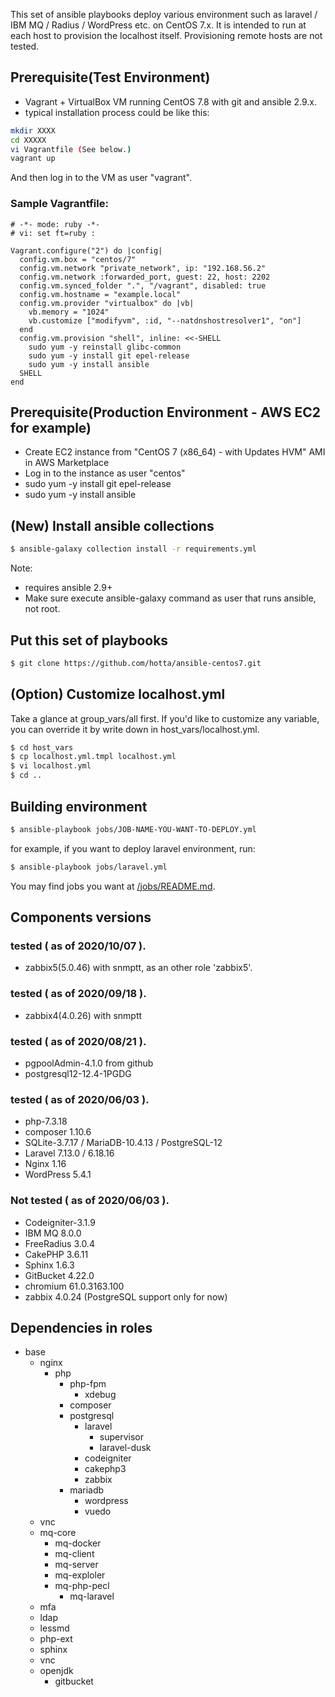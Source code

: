 This set of ansible playbooks deploy various environment such as laravel / IBM MQ / Radius / WordPress etc. on CentOS 7.x. It is intended to run at each host to provision the localhost itself. Provisioning remote hosts are not tested.

## Prerequisite(Test Environment)

- Vagrant + VirtualBox VM running CentOS 7.8 with git and ansible 2.9.x.
- typical installation process could be like this:

```bash
mkdir XXXX
cd XXXXX
vi Vagrantfile (See below.)
vagrant up
```
And then log in to the VM as user "vagrant".

### Sample Vagrantfile:

```Vagrantfile
# -*- mode: ruby -*-
# vi: set ft=ruby :

Vagrant.configure("2") do |config|
  config.vm.box = "centos/7"
  config.vm.network "private_network", ip: "192.168.56.2"
  config.vm.network :forwarded_port, guest: 22, host: 2202
  config.vm.synced_folder ".", "/vagrant", disabled: true
  config.vm.hostname = "example.local"
  config.vm.provider "virtualbox" do |vb|
    vb.memory = "1024"
    vb.customize ["modifyvm", :id, "--natdnshostresolver1", "on"]
  end
  config.vm.provision "shell", inline: <<-SHELL
    sudo yum -y reinstall glibc-common
    sudo yum -y install git epel-release
    sudo yum -y install ansible
  SHELL
end
```

## Prerequisite(Production Environment - AWS EC2 for example)

- Create EC2 instance from "CentOS 7 (x86_64) - with Updates HVM" AMI in AWS Marketplace 
- Log in to the instance as user "centos"
- sudo yum -y install git epel-release
- sudo yum -y install ansible

## (New) Install ansible collections

```bash
$ ansible-galaxy collection install -r requirements.yml
```

Note: 
  - requires ansible 2.9+
  - Make sure execute ansible-galaxy command as user that runs ansible, not root.

## Put this set of playbooks

```bash
$ git clone https://github.com/hotta/ansible-centos7.git
```

## (Option) Customize localhost.yml 

Take a glance at group_vars/all first. If you'd like to customize any variable, you can override it by write down in host_vars/localhost.yml.

```bash
$ cd host_vars
$ cp localhost.yml.tmpl localhost.yml
$ vi localhost.yml
$ cd ..
```

## Building environment 

```bash
$ ansible-playbook jobs/JOB-NAME-YOU-WANT-TO-DEPLOY.yml
```

for example, if you want to deploy laravel environment, run:

```bash
$ ansible-playbook jobs/laravel.yml
```

You may find jobs you want at [/jobs/README.md](https://github.com/hotta/ansible-centos7/tree/master/jobs).

## Components versions

### tested ( as of 2020/10/07 ).

- zabbix5(5.0.46) with snmptt, as an other role 'zabbix5'.

### tested ( as of 2020/09/18 ).

- zabbix4(4.0.26) with snmptt

### tested ( as of 2020/08/21 ).

- pgpoolAdmin-4.1.0 from github
- postgresql12-12.4-1PGDG

### tested ( as of 2020/06/03 ).

- php-7.3.18
- composer 1.10.6
- SQLite-3.7.17 / MariaDB-10.4.13 / PostgreSQL-12
- Laravel 7.13.0 / 6.18.16
- Nginx 1.16
- WordPress 5.4.1

### Not tested ( as of 2020/06/03 ).

- Codeigniter-3.1.9
- IBM MQ 8.0.0
- FreeRadius 3.0.4
- CakePHP 3.6.11
- Sphinx 1.6.3
- GitBucket 4.22.0
- chromium 61.0.3163.100
- zabbix 4.0.24 (PostgreSQL support only for now)

## Dependencies in roles

- base
  - nginx
    - php
      - php-fpm
        - xdebug
      - composer
      - postgresql
        - laravel
          - supervisor
          - laravel-dusk
        - codeigniter
        - cakephp3
        - zabbix
      - mariadb
        - wordpress
        - vuedo
  - vnc
  - mq-core
    - mq-docker
    - mq-client
    - mq-server
    - mq-exploler
    - mq-php-pecl
      - mq-laravel
  - mfa
  - ldap
  - lessmd
  - php-ext
  - sphinx
  - vnc
  - openjdk
    - gitbucket
